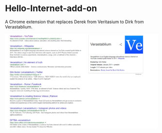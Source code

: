 # Hello-Internet-add-on

A Chrome extension that replaces Derek from Veritasium to Dirk from Verastablium.

![Dirk](https://github.com/shahar603/Hello-Internet-add-on/blob/master/images/example.png)
